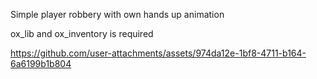 Simple player robbery with own hands up animation

ox_lib and ox_inventory is required



https://github.com/user-attachments/assets/974da12e-1bf8-4711-b164-6a6199b1b804

